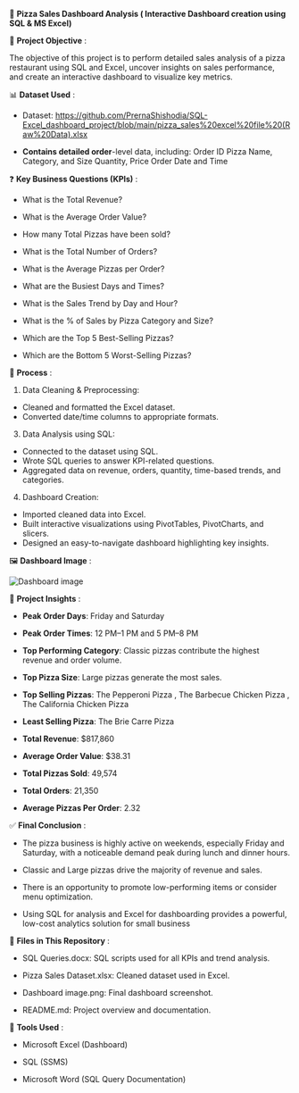 🍕  **Pizza Sales Dashboard Analysis ( Interactive Dashboard creation using SQL & MS Excel)**

🎯 **Project Objective** :

The objective of this project is to perform detailed sales analysis of a pizza restaurant using SQL and Excel, uncover insights on sales performance, and create an interactive dashboard to visualize key metrics.

📊 **Dataset Used** :

- Dataset: https://github.com/PrernaShishodia/SQL-Excel_dashboard_project/blob/main/pizza_sales%20excel%20file%20(Raw%20Data).xlsx

- **Contains detailed order**-level data, including:
Order ID
Pizza Name, Category, and Size
Quantity, Price
Order Date and Time

❓  **Key Business Questions (KPIs)** :

- What is the Total Revenue?

- What is the Average Order Value?

- How many Total Pizzas have been sold?

- What is the Total Number of Orders?

- What is the Average Pizzas per Order?

- What are the Busiest Days and Times?

- What is the Sales Trend by Day and Hour?

- What is the % of Sales by Pizza Category and Size?

- Which are the Top 5 Best-Selling Pizzas?

- Which are the Bottom 5 Worst-Selling Pizzas?

🔄  **Process** :

1. Data Cleaning & Preprocessing:
   
- Cleaned and formatted the Excel dataset.
- Converted date/time columns to appropriate formats.

3. Data Analysis using SQL:
   
- Connected to the dataset using SQL.
- Wrote SQL queries to answer KPI-related questions.
- Aggregated data on revenue, orders, quantity, time-based trends, and categories.

4. Dashboard Creation:
   
- Imported cleaned data into Excel.
- Built interactive visualizations using PivotTables, PivotCharts, and slicers.
- Designed an easy-to-navigate dashboard highlighting key insights.

🖼️  **Dashboard Image** :

![Dashboard image](https://github.com/user-attachments/assets/d47b8864-a921-4dcf-9d47-2c3b63bf1236)

📍 **Project Insights** :

- **Peak Order Days**: Friday and Saturday

- **Peak Order Times**: 12 PM–1 PM and 5 PM–8 PM

- **Top Performing Category**: Classic pizzas contribute the highest revenue and order volume.

- **Top Pizza Size**: Large pizzas generate the most sales.

- **Top Selling Pizzas**:
The Pepperoni Pizza ,
The Barbecue Chicken Pizza ,
The California Chicken Pizza

- **Least Selling Pizza**: The Brie Carre Pizza

- **Total Revenue**: $817,860

- **Average Order Value**: $38.31

- **Total Pizzas Sold**: 49,574

- **Total Orders**: 21,350

- **Average Pizzas Per Order**: 2.32

✅ **Final Conclusion** :

- The pizza business is highly active on weekends, especially Friday and Saturday, with a noticeable demand peak during lunch and dinner hours.

- Classic and Large pizzas drive the majority of revenue and sales.

- There is an opportunity to promote low-performing items or consider menu optimization.

- Using SQL for analysis and Excel for dashboarding provides a powerful, low-cost analytics solution for small business

📁 **Files in This Repository** :

- SQL Queries.docx: SQL scripts used for all KPIs and trend analysis.

- Pizza Sales Dataset.xlsx: Cleaned dataset used in Excel.

- Dashboard image.png: Final dashboard screenshot.

- README.md: Project overview and documentation.

🚀 **Tools Used** :

- Microsoft Excel (Dashboard)

- SQL (SSMS)

- Microsoft Word (SQL Query Documentation)
